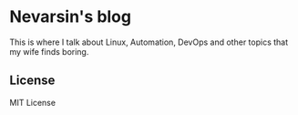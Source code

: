 # Nevarsin's blog

This is where I talk about Linux, Automation, DevOps and other topics that my wife finds boring.

## License
MIT License
